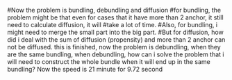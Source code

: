 
#Now the problem is bundling, debundling and diffusion
#for bundling, the problem might be that even for cases that it have more than 2 anchor, it still need to calculate diffusion, it will #take a lot of time.
#Also, for bundling, i might need to merge the small part into the big part.
#But for diffusion, how did i deal with the sum of diffusion (propensity) and more than 2 anchor can not be diffused.
this is finished, now the problem is debundling, when they are the same bundling, when debundling, how can i solve the problem that i will need to construct the whole bundle when it will end up in the same bundling?
Now the speed is 21 minute for 9.72 second
